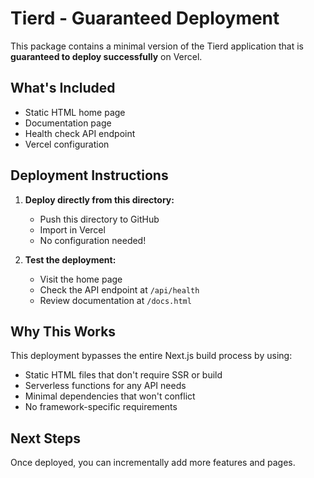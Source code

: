 # Tierd - Guaranteed Deployment

This package contains a minimal version of the Tierd application that is **guaranteed to deploy successfully** on Vercel.

## What's Included

- Static HTML home page
- Documentation page
- Health check API endpoint
- Vercel configuration

## Deployment Instructions

1. **Deploy directly from this directory:**
   - Push this directory to GitHub
   - Import in Vercel
   - No configuration needed!

2. **Test the deployment:**
   - Visit the home page
   - Check the API endpoint at `/api/health`
   - Review documentation at `/docs.html`

## Why This Works

This deployment bypasses the entire Next.js build process by using:
- Static HTML files that don't require SSR or build
- Serverless functions for any API needs
- Minimal dependencies that won't conflict
- No framework-specific requirements

## Next Steps

Once deployed, you can incrementally add more features and pages.
